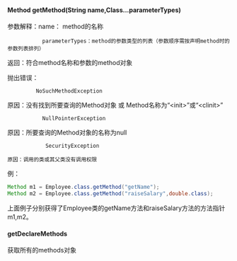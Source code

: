 #### Method getMethod\(String name,Class...parameterTypes\)

参数解释：name： method的名称

               parameterTypes：method的参数类型的列表（参数顺序需按声明method时的参数列表排列）

返回：符合method名称和参数的method对象

抛出错误：

             NoSuchMethodException   

   原因：没有找到所要查询的Method对象  或  Method名称为“&lt;init&gt;”或“&lt;clinit&gt;”

               NullPointerException

   原因：所要查询的Method对象的名称为null

                SecurityException

    原因：调用的类或其父类没有调用权限

例：

```java
Method m1 = Employee.class.getMethod("getName");
Method m2 = Employee.class.getMethod("raiseSalary",double.class);
```

上面例子分别获得了Employee类的getName方法和raiseSalary方法的方法指针m1,m2。

#### getDeclareMethods

获取所有的methods对象

